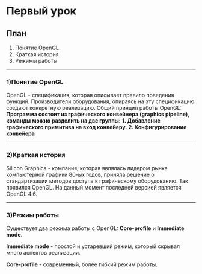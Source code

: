 # Первый урок
## План
1. Понятие OpenGL
2. Краткая история
3. Режимы работы

------------

### 1)Понятие OpenGL
OpenGL - спецификация, которая описывает правило поведения функций. Производители оборудования, опираясь на эту спецификацию создают конкретную реализацию.
Общий принцип работы OpenGL:
**Программа состоит из графического конвейнера  (graphics pipeline), команды можно разделить на две группы:**
**1. Добавление графического примитива на вход конвейеру.**
**2. Конфигурирование конвейера**

------------

### 2)Краткая история
Silicon Graphics - компания, которая являлась лидером рынка компьютерной графики 80-ых годов, приняла решение о стандартизации методов доступа к графическому оборудованию. Так появился OpenGL.
На данный момент последней версией является OpenGL 4.6.

------------

### 3)Режиы работы
Существует два режима работы с OpenGL: **Core-profile** и **Immediate mode**.

**Immediate mode** - простой и устаревший режим, который скрывал много аспектов реализации.

**Core-profile** - современный, более гибкий режим работы.